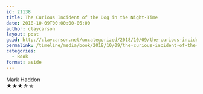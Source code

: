```yaml
---
id: 21138
title: The Curious Incident of the Dog in the Night-Time
date: 2018-10-09T00:00:00-06:00
author: claycarson
layout: post
guid: http://claycarson.net/uncategorized/2018/10/09/the-curious-incident-of-the-dog-in-the-night-time/
permalink: /timeline/media/book/2018/10/09/the-curious-incident-of-the-dog-in-the-night-time/
categories:
  - Book
format: aside
---
```

<div class="media-details"></div>

<div class="media-creator">Mark Haddon</div>

<div class="media-rating">★★★☆☆</div>